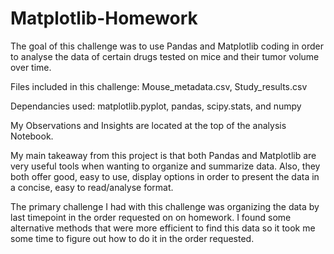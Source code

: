 # Matplotlib-Homework

The goal of this challenge was to use Pandas and Matplotlib coding in order to analyse the data of certain drugs tested on mice and their tumor volume over time.

Files included in this challenge: Mouse_metadata.csv, Study_results.csv

Dependancies used: matplotlib.pyplot, pandas, scipy.stats, and numpy

My Observations and Insights are located at the top of the analysis Notebook.

My main takeaway from this project is that both Pandas and Matplotlib are very useful tools when wanting to organize and summarize data. Also, they both offer good, easy to use, display options in order to present the data in a concise, easy to read/analyse format.

The primary challenge I had with this challenge was organizing the data by last timepoint in the order requested on on homework. I found some alternative methods that were more efficient to find this data so it took me some time to figure out how to do it in the order requested.

